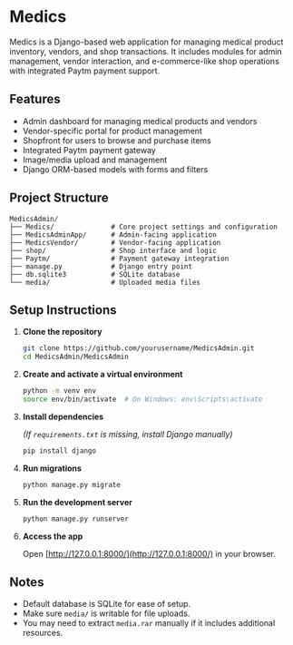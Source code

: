 # Medics

Medics is a Django-based web application for managing medical product inventory, vendors, and shop transactions. It includes modules for admin management, vendor interaction, and e-commerce-like shop operations with integrated Paytm payment support.

## Features

- Admin dashboard for managing medical products and vendors
- Vendor-specific portal for product management
- Shopfront for users to browse and purchase items
- Integrated Paytm payment gateway
- Image/media upload and management
- Django ORM-based models with forms and filters

## Project Structure

```
MedicsAdmin/
├── Medics/              # Core project settings and configuration
├── MedicsAdminApp/      # Admin-facing application
├── MedicsVendor/        # Vendor-facing application
├── shop/                # Shop interface and logic
├── Paytm/               # Payment gateway integration
├── manage.py            # Django entry point
├── db.sqlite3           # SQLite database
└── media/               # Uploaded media files
```

## Setup Instructions

1. **Clone the repository**

   ```bash
   git clone https://github.com/yourusername/MedicsAdmin.git
   cd MedicsAdmin/MedicsAdmin
   ```

2. **Create and activate a virtual environment**

   ```bash
   python -m venv env
   source env/bin/activate  # On Windows: env\Scripts\activate
   ```

3. **Install dependencies**

   *(If `requirements.txt` is missing, install Django manually)*

   ```bash
   pip install django
   ```

4. **Run migrations**

   ```bash
   python manage.py migrate
   ```

5. **Run the development server**

   ```bash
   python manage.py runserver
   ```

6. **Access the app**

   Open [http://127.0.0.1:8000/](http://127.0.0.1:8000/) in your browser.

## Notes

- Default database is SQLite for ease of setup.
- Make sure `media/` is writable for file uploads.
- You may need to extract `media.rar` manually if it includes additional resources.


